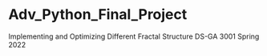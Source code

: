 # Adv_Python_Final_Project
Implementing and Optimizing Different Fractal Structure
DS-GA 3001 Spring 2022
